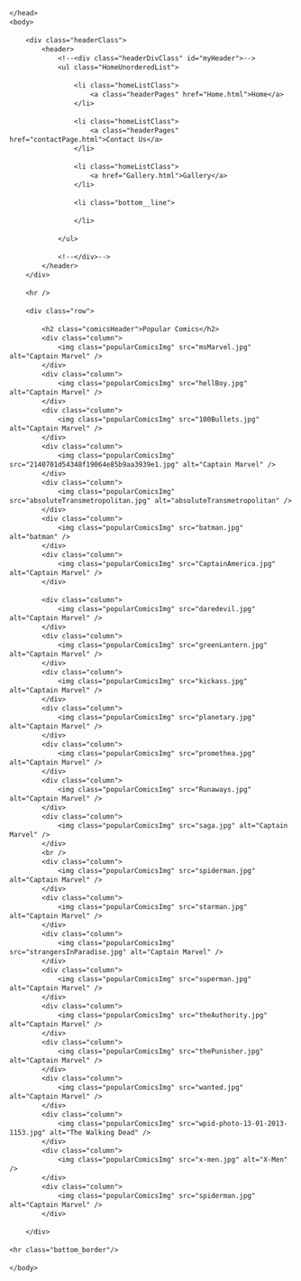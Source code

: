 <!DOCTYPE html>

<html lang="en" xmlns="http://www.w3.org/1999/xhtml">
    <head>
        <meta charset="utf-8" />
        <title></title>
        <link rel="stylesheet" href="style.css"/>
        
    </head>
    <body>

        <div class="headerClass">
            <header>
                <!--<div class="headerDivClass" id="myHeader">-->
                <ul class="HomeUnorderedList">

                    <li class="homeListClass">
                        <a class="headerPages" href="Home.html">Home</a>
                    </li>

                    <li class="homeListClass">
                        <a class="headerPages" href="contactPage.html">Contact Us</a>
                    </li>

                    <li class="homeListClass">
                        <a href="Gallery.html">Gallery</a>
                    </li>

                    <li class="bottom__line">

                    </li>

                </ul>

                <!--</div>-->
            </header>
        </div>

        <hr />

        <div class="row">

            <h2 class="comicsHeader">Popular Comics</h2>
            <div class="column">
                <img class="popularComicsImg" src="msMarvel.jpg" alt="Captain Marvel" />
            </div>
            <div class="column">
                <img class="popularComicsImg" src="hellBoy.jpg" alt="Captain Marvel" />
            </div>
            <div class="column">
                <img class="popularComicsImg" src="100Bullets.jpg" alt="Captain Marvel" />
            </div>
            <div class="column">
                <img class="popularComicsImg" src="2140701d54348f19064e85b9aa3939e1.jpg" alt="Captain Marvel" />
            </div>
            <div class="column">
                <img class="popularComicsImg" src="absoluteTransmetropolitan.jpg" alt="absoluteTransmetropolitan" />
            </div>
            <div class="column">
                <img class="popularComicsImg" src="batman.jpg" alt="batman" />
            </div>
            <div class="column">
                <img class="popularComicsImg" src="CaptainAmerica.jpg" alt="Captain Marvel" />
            </div>
            
            <div class="column">
                <img class="popularComicsImg" src="daredevil.jpg" alt="Captain Marvel" />
            </div>
            <div class="column">
                <img class="popularComicsImg" src="greenLantern.jpg" alt="Captain Marvel" />
            </div>
            <div class="column">
                <img class="popularComicsImg" src="kickass.jpg" alt="Captain Marvel" />
            </div>
            <div class="column">
                <img class="popularComicsImg" src="planetary.jpg" alt="Captain Marvel" />
            </div>
            <div class="column">
                <img class="popularComicsImg" src="promethea.jpg" alt="Captain Marvel" />
            </div>
            <div class="column">
                <img class="popularComicsImg" src="Runaways.jpg" alt="Captain Marvel" />
            </div>
            <div class="column">
                <img class="popularComicsImg" src="saga.jpg" alt="Captain Marvel" />
            </div>
            <br />
            <div class="column">
                <img class="popularComicsImg" src="spiderman.jpg" alt="Captain Marvel" />
            </div>
            <div class="column">
                <img class="popularComicsImg" src="starman.jpg" alt="Captain Marvel" />
            </div>
            <div class="column">
                <img class="popularComicsImg" src="strangersInParadise.jpg" alt="Captain Marvel" />
            </div>
            <div class="column">
                <img class="popularComicsImg" src="superman.jpg" alt="Captain Marvel" />
            </div>
            <div class="column">
                <img class="popularComicsImg" src="theAuthority.jpg" alt="Captain Marvel" />
            </div>
            <div class="column">
                <img class="popularComicsImg" src="thePunisher.jpg" alt="Captain Marvel" />
            </div>  
            <div class="column">
                <img class="popularComicsImg" src="wanted.jpg" alt="Captain Marvel" />
            </div>
            <div class="column">
                <img class="popularComicsImg" src="wpid-photo-13-01-2013-1153.jpg" alt="The Walking Dead" />
            </div>
            <div class="column">
                <img class="popularComicsImg" src="x-men.jpg" alt="X-Men" />
            </div>
            <div class="column">
                <img class="popularComicsImg" src="spiderman.jpg" alt="Captain Marvel" />
            </div>

        </div>

    <hr class="bottom_border"/>

    </body>


</html>
